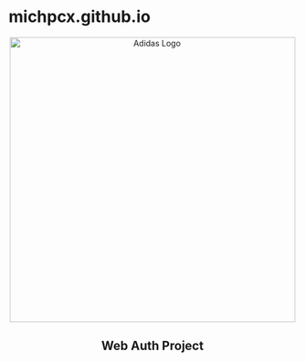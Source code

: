 # michpcx.github.io

<div style="text-align:center"><img src="https://upload.wikimedia.org/wikipedia/commons/thumb/2/20/Adidas_Logo.svg/2000px-Adidas_Logo.svg.png" alt="Adidas Logo" width="500"/></div>

<div style="text-align:center"><h2> Web Auth Project </h2></div>
